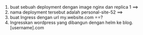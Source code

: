 1. buat sebuah deployment dengan image nginx dan replica 1
==>
2. nama deployment tersebut adalah personal-site-52
==>
3. buat Ingress dengan url my.website.com
==?
4. Ingresskan wordpress yang dibangun dengan helm ke blog.[username].com
